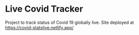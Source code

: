 # Live Covid Tracker
Project to track status of Covid 19 globally live.
Site deployed at https://covid-statslive.netlify.app/
